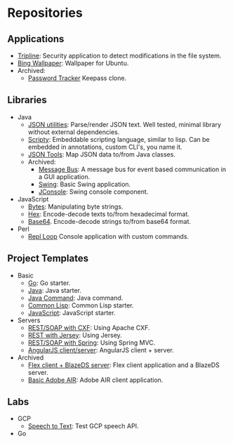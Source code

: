 # Repositories
## Applications

* [Tripline](https://github.com/branscha/app-tripline): Security application to detect modifications in the file system.
* [Bing Wallpaper](https://github.com/branscha/app-bing-wallpaper): Wallpaper for Ubuntu.
* Archived:
   * [Password Tracker](https://github.com/branscha/app-patra) Keepass clone.

## Libraries

* Java
   * [JSON utilities](https://github.com/branscha/lib-jsonutil): Parse/render JSON text. Well tested, minimal library without external dependencies.
   * [Scripty](https://github.com/branscha/lib-scripty): Embeddable scripting language, similar to lisp. Can be embedded in annotations, custom CLI's, you name it.
   * [JSON Tools](https://github.com/branscha/lib-jsontools): Map JSON data to/from Java classes. 
   * Archived:
      * [Message Bus](https://github.com/branscha/lib-messagebus): A message bus for event based communication in a GUI application.
      * [Swing](https://github.com/branscha/tmplt-swingbasic): Basic Swing application.
      * [JConsole](https://github.com/branscha/lib-jconsole): Swing console component.
* JavaScript
   * [Bytes](https://github.com/branscha/lib-bytes): Manipulating byte strings.
   * [Hex](https://github.com/branscha/lib-hex): Encode-decode texts to/from hexadecimal format.
   * [Base64](https://github.com/branscha/lib-base64). Encode-decode strings to/from base64 format.
* Perl
   * [Repl Loop](https://github.com/branscha/Repl-Loop) Console application with custom commands.


## Project Templates

* Basic
   * [Go](https://github.com/branscha/tmplt-basic-go): Go starter.
   * [Java](https://github.com/branscha/tmplt-basic-maven): Java starter.
   * [Java Command](https://github.com/branscha/tmplt-java-cli-cmd): Java command.
   * [Common Lisp](https://github.com/branscha/tmplt-basic-lisp): Common Lisp starter.
   * [JavaScript](https://github.com/branscha/tmplt-es6-gulp-jest): JavaScript starter.
* Servers
   * [REST/SOAP with CXF](https://github.com/branscha/tmplt-server-cxf): Using Apache CXF.
   * [REST with Jersey](https://github.com/branscha/tmplt-server-rest-jersey): Using Jersey.
   * [REST/SOAP with Spring](https://github.com/branscha/tmplt-server-rest-springmvc): Using Spring MVC.
   * [AngularJS client/server](https://github.com/branscha/tmplt-ngapp): AngularJS client + server.
* Archived
   * [Flex client + BlazeDS server](https://github.com/branscha/tmplt-flexapp): Flex client application and a BlazeDS server.
   * [Basic Adobe AIR](https://github.com/branscha/tmplt-airapp): Adobe AIR client application.

## Labs

* GCP
   * [Speech to Text](https://github.com/branscha/speech-to-text): Test GCP speech API.
* Go
